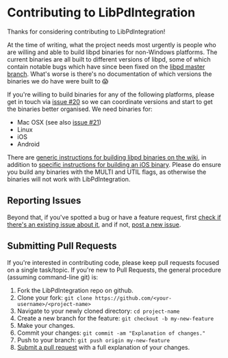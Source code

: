 # Contributing to LibPdIntegration

Thanks for considering contributing to LibPdIntegration!

At the time of writing, what the project needs most urgently is people who are willing and able to build libpd binaries for non-Windows platforms. The current binaries are all built to different versions of libpd, some of which contain notable bugs which have since been fixed on the [libpd master branch](https://github.com/libpd/libpd). What's worse is there's no documentation of which versions the binaries we do have were built to 😱

If you're willing to build binaries for any of the following platforms, please get in touch via [issue #20](https://github.com/LibPdIntegration/LibPdIntegration/issues/20) so we can coordinate versions and start to get the binaries better organised. We need binaries for:

- Mac OSX (see also [issue #21](https://github.com/LibPdIntegration/LibPdIntegration/issues/21))
- Linux
- iOS
- Android

There are [generic instructions for building libpd binaries on the wiki](https://github.com/LibPdIntegration/LibPdIntegration/wiki/building-your-own-libpd-binaries), in addition to [specific instructions for building an iOS binary](https://github.com/LibPdIntegration/LibPdIntegration/wiki/iOS). Please do ensure you build any binaries with the MULTI and UTIL flags, as otherwise the binaries will not work with LibPdIntegration.

## Reporting Issues

Beyond that, if you've spotted a bug or have a feature request, first [check if there's an existing issue about it](https://github.com/LibPdIntegration/LibPdIntegration/issues), and if not, [post a new issue](https://github.com/LibPdIntegration/LibPdIntegration/issues).

## Submitting Pull Requests

If you're interested in contributing code, please keep pull requests focused on a single task/topic. If you're new to Pull Requests, the general procedure (assuming command-line git) is:

1. Fork the LibPdIntegration repo on github.
2. Clone your fork: `git clone https://github.com/<your-username>/<project-name>`
3. Navigate to your newly cloned directory: `cd project-name`
4. Create a new branch for the feature: `git checkout -b my-new-feature`
5. Make your changes.
6. Commit your changes: `git commit -am "Explanation of changes."`
7. Push to your branch: `git push origin my-new-feature`
8. [Submit a pull request](https://github.com/LibPdIntegration/LibPdIntegration/pulls) with a full explanation of your changes.